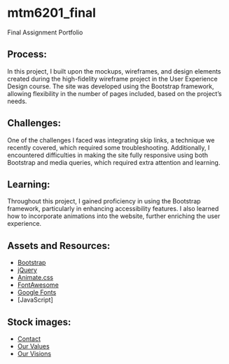 # mtm6201_final
Final Assignment Portfolio

## Process:
In this project, I built upon the mockups, wireframes, and design elements created during the high-fidelity wireframe project in the User Experience Design course. The site was developed using the Bootstrap framework, allowing flexibility in the number of pages included, based on the project’s needs.

## Challenges:
One of the challenges I faced was integrating skip links, a technique we recently covered, which required some troubleshooting. Additionally, I encountered difficulties in making the site fully responsive using both Bootstrap and media queries, which required extra attention and learning.

## Learning:
Throughout this project, I gained proficiency in using the Bootstrap framework, particularly in enhancing accessibility features. I also learned how to incorporate animations into the website, further enriching the user experience.

## Assets and Resources:

- [Bootstrap](https://getbootstrap.com/)
- [jQuery](https://jquery.com/)
- [Animate.css](https://animate.style/)
- [FontAwesome](https://fontawesome.com/)
- [Google Fonts](https://fonts.google.com/)
- [JavaScript]
## Stock images:
- [Contact](https://www.pexels.com/photo/woman-sitting-on-white-sofa-2411759/)
- [Our Values](https://www.pexels.com/photo/coffee-and-a-bunch-of-tulips-15918322/)
- [Our Visions](https://www.pexels.com/photo/hands-coffee-hand-laptop-4046148/)






